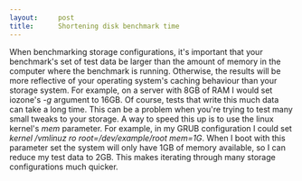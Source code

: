 ```yaml
---
layout:     post
title:      Shortening disk benchmark time
---
```



When benchmarking storage configurations, it's important that your benchmark's set of test data be larger than the amount of memory in the computer where the benchmark is running. Otherwise, the results will be more reflective of your operating system's caching behaviour than your storage system. For example, on a server with 8GB of RAM I would set iozone's *-g* argument to 16GB. Of course, tests that write this much data can take a long time. This can be a problem when you're trying to test many small tweaks to your storage. A way to speed this up is to use the linux kernel's *mem* parameter. For example, in my GRUB configuration I could set *kernel /vmlinuz ro root=/dev/example/root mem=1G*. When I boot with this parameter set the system will only have 1GB of memory available, so I can reduce my test data to 2GB. This makes iterating through many storage configurations much quicker.






